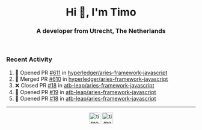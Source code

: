 <h1 align="center">Hi 👋, I'm Timo</h1>
<h3 align="center">A developer from Utrecht, The Netherlands</h3>
<br/>
<!-- https://github.com/rahuldkjain/github-profile-readme-generator --!>

<!--  <p align="left"><img src="https://github-readme-stats.vercel.app/api?username=timoglastra&show_icons=true&count_private=true&" alt="timoglastra" /></p> --!>

<!--
Github language stats
<p align="left"><img src="https://github-readme-stats.vercel.app/api/top-langs/?username=timoglastra&layout=compact" alt="timoglastra" /><p>
-->

<!-- Codestats language stats -->
<!-- <p align="left"><img src="https://codestats-readme.vercel.app/api/top-langs/?username=timoglastra&layout=compact&language_count=12" alt="timoglastra" /><p>    --!>
  
<h3>Recent Activity</h3>

<!--START_SECTION:activity-->
1. 💪 Opened PR [#611](https://github.com/hyperledger/aries-framework-javascript/pull/611) in [hyperledger/aries-framework-javascript](https://github.com/hyperledger/aries-framework-javascript)
2. 🎉 Merged PR [#610](https://github.com/hyperledger/aries-framework-javascript/pull/610) in [hyperledger/aries-framework-javascript](https://github.com/hyperledger/aries-framework-javascript)
3. ❌ Closed PR [#18](https://github.com/atb-leap/aries-framework-javascript/pull/18) in [atb-leap/aries-framework-javascript](https://github.com/atb-leap/aries-framework-javascript)
4. 💪 Opened PR [#19](https://github.com/atb-leap/aries-framework-javascript/pull/19) in [atb-leap/aries-framework-javascript](https://github.com/atb-leap/aries-framework-javascript)
5. 💪 Opened PR [#18](https://github.com/atb-leap/aries-framework-javascript/pull/18) in [atb-leap/aries-framework-javascript](https://github.com/atb-leap/aries-framework-javascript)
<!--END_SECTION:activity-->

---

<p align="center">
<a href="https://twitter.com/timoglastra" target="blank"><img align="center" src="https://cdn.jsdelivr.net/npm/simple-icons@3.0.1/icons/twitter.svg" alt="timoglastra" height="30" width="30" /></a>
<a href="https://linkedin.com/in/timoglastra" target="blank"><img align="center" src="https://cdn.jsdelivr.net/npm/simple-icons@3.0.1/icons/linkedin.svg" alt="timoglastra" height="30" width="30" /></a>
</p>



